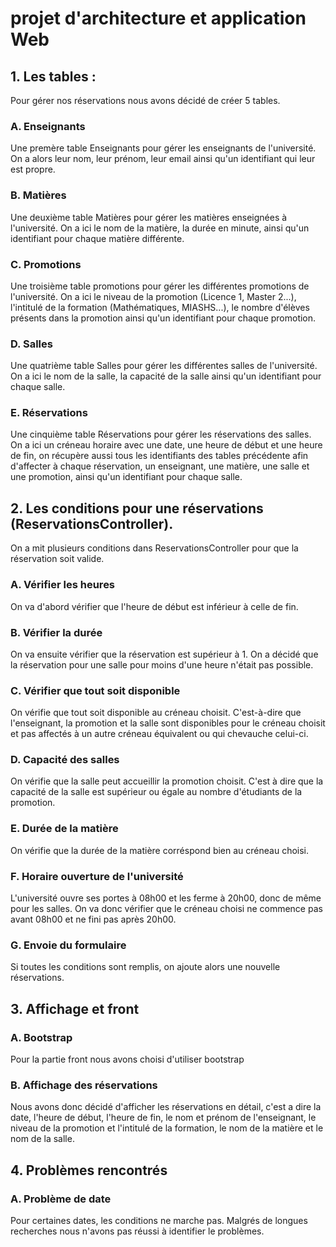 # projet d'architecture et application Web

## 1. Les tables : 
Pour gérer nos réservations nous avons décidé de créer 5 tables.

### A. Enseignants
Une premère table Enseignants pour gérer les enseignants de l'université. On a alors leur nom, leur prénom, leur email ainsi qu'un identifiant qui leur est propre.

### B. Matières
Une deuxième table Matières pour gérer les matières enseignées à l'université. On a ici le nom de la matière, la durée en minute, ainsi qu'un identifiant pour chaque matière différente.

### C. Promotions
Une troisième table promotions pour gérer les différentes promotions de l'université. On a ici le niveau de la promotion (Licence 1, Master 2...), l'intitulé de la formation (Mathématiques, MIASHS...), le nombre d'élèves présents dans la promotion ainsi qu'un identifiant pour chaque promotion.

### D. Salles
Une quatrième table Salles pour gérer les différentes salles de l'université. On a ici le nom de la salle, la capacité de la salle ainsi qu'un identifiant pour chaque salle.

### E. Réservations
Une cinquième table Réservations pour gérer les réservations des salles. On a ici un créneau horaire avec une date, une heure de début et une heure de fin, on récupère aussi tous les identifiants des tables précédente afin d'affecter à chaque réservation, un enseignant, une matière, une salle et une promotion, ainsi qu'un identifiant pour chaque salle.

## 2. Les conditions pour une réservations (ReservationsController).
On a mit plusieurs conditions dans ReservationsController pour que la réservation soit valide.

### A. Vérifier les heures
On va d'abord vérifier que l'heure de début est inférieur à celle de fin.

### B. Vérifier la durée
On va ensuite vérifier que la réservation est supérieur à 1. On a décidé que la réservation pour une salle pour moins d'une heure n'était pas possible.

### C. Vérifier que tout soit disponible
On vérifie que tout soit disponible au créneau choisit. C'est-à-dire que l'enseignant, la promotion et la salle sont disponibles pour le créneau choisit et pas affectés à un autre créneau équivalent ou qui chevauche celui-ci.

### D. Capacité des salles

On vérifie que la salle peut accueillir la promotion choisit. C'est à dire que la capacité de la salle est supérieur ou égale au nombre d'étudiants de la promotion.

### E. Durée de la matière

On vérifie que la durée de la matière corréspond bien au créneau choisi.

### F. Horaire ouverture de l'université

L'université ouvre ses portes à 08h00 et les ferme à 20h00, donc de même pour les salles. On va donc vérifier que le créneau choisi ne commence pas avant 08h00 et ne fini pas après 20h00.

### G. Envoie du formulaire

Si toutes les conditions sont remplis, on ajoute alors une nouvelle réservations.

## 3. Affichage et front

### A. Bootstrap
Pour la partie front nous avons choisi d'utiliser bootstrap

### B. Affichage des réservations
Nous avons donc décidé d'afficher les réservations en détail, c'est a dire la date, l'heure de début, l'heure de fin, le nom et prénom de l'enseignant, le niveau de la promotion et l'intitulé de la formation, le nom de la matière et le nom de la salle.

## 4. Problèmes rencontrés

### A. Problème de date
Pour certaines dates, les conditions ne marche pas. Malgrés de longues recherches nous n'avons pas réussi à identifier le problèmes.



